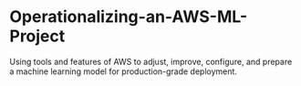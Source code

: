 # Operationalizing-an-AWS-ML-Project
Using tools and features of AWS to adjust, improve, configure, and prepare a machine learning model for production-grade deployment. 
